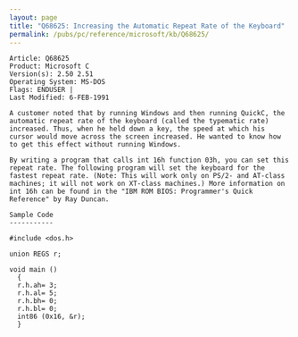 ```yaml
---
layout: page
title: "Q68625: Increasing the Automatic Repeat Rate of the Keyboard"
permalink: /pubs/pc/reference/microsoft/kb/Q68625/
---
```


	Article: Q68625
	Product: Microsoft C
	Version(s): 2.50 2.51
	Operating System: MS-DOS
	Flags: ENDUSER |
	Last Modified: 6-FEB-1991
	
	A customer noted that by running Windows and then running QuickC, the
	automatic repeat rate of the keyboard (called the typematic rate)
	increased. Thus, when he held down a key, the speed at which his
	cursor would move across the screen increased. He wanted to know how
	to get this effect without running Windows.
	
	By writing a program that calls int 16h function 03h, you can set this
	repeat rate. The following program will set the keyboard for the
	fastest repeat rate. (Note: This will work only on PS/2- and AT-class
	machines; it will not work on XT-class machines.) More information on
	int 16h can be found in the "IBM ROM BIOS: Programmer's Quick
	Reference" by Ray Duncan.
	
	Sample Code
	-----------
	
	#include <dos.h>
	
	union REGS r;
	
	void main ()
	  {
	  r.h.ah= 3;
	  r.h.al= 5;
	  r.h.bh= 0;
	  r.h.bl= 0;
	  int86 (0x16, &r);
	  }
